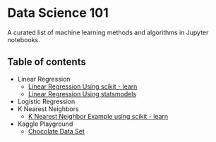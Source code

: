 # Data Science 101

A curated list of machine learning methods and algorithms in Jupyter notebooks.

## Table of contents
- Linear Regression
  - [Linear Regression Using scikit - learn](https://github.com/renjithmadhavan/dsrm/blob/master/Linear%20Regression%20Using%20Scikit%20-%20Learn.ipynb)
  - [Linear Regression Using statsmodels](https://github.com/renjithmadhavan/dsrm/blob/master/Machine%20Learning/Python/1a%20-%20Linear%20Regression%20Using%20statsmodels.ipynb)
- Logistic Regression
- K Nearest Neighbors
  - [K Nearest Neighbor Example using scikit - learn](#)
- Kaggle Playground
  - [Chocolate Data Set](#)
